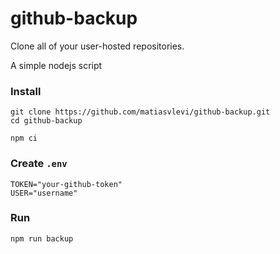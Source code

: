 # github-backup
 
Clone all of your user-hosted repositories.

A simple nodejs script

### Install

```
git clone https://github.com/matiasvlevi/github-backup.git
cd github-backup
```

```
npm ci
```

### Create `.env`

```
TOKEN="your-github-token"
USER="username"
```

### Run

```
npm run backup
```